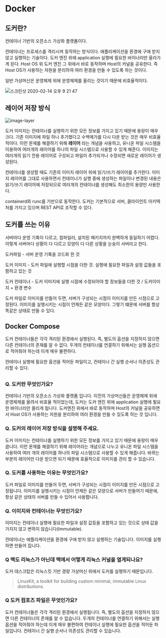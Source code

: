 # Docker

## 도커란?

컨테이너 기반의 오픈소스 가상화 플랫폼이다.

컨테이너는 프로세스를 격리시켜 동작하는 방식이다. 애플리케이션을 환경에 구애 받지 않고 실행하는 기술이다. 도커 엔진 위에 application 실행에 필요한 바이너리만 올라가게 된다. Host OS 위 도커 엔진 그 위에서 바로 동작하며 Host의 커널을 공유한다. 즉 Host OS가 사용하는 자원을 분리하여 여러 환경을 만들 수 있도록 하는 것이다.

일반 가상머신은 운영체제 위에 운영체제를 올리는 것이기 때문에 비효율적이다. 

![스크린샷 2020-02-14 오후 9 21 47](https://user-images.githubusercontent.com/26567962/74531481-15450e00-4f70-11ea-85d5-ee2ce5aef1c7.png)



## 레이어 저장 방식

![image-layer](https://user-images.githubusercontent.com/26567962/74536317-3101e180-4f7b-11ea-8217-1f30185fe047.png)

도커 이미지는 컨테이너를 실행하기 위한 모든 정보를 가지고 있기 때문에 용랑이 매우 크다. 기존 이미지에 파일 하나 추가했다고 수백메가를 다시 다운 받는 것은 매우 비효율 적이다. 이런 문제를 해결하기 위해 **레이어** 라는 개념을 사용하고, 유니온 파일 시스템을 이용하여 여러개의 레이어를 하나의 파일 시스템으로 사용할 수 있게 해준다. 이미지는 여러개의 읽기 전용 레이어로 구성되고 파일이 추가되거나 수정되면 새로운 레이어가 생성된다.

컨테이너를 생성할 때도 기존의 이미지 레이어 위에 읽기/쓰기 레이어를 추가한다. 이미지 레이어를 그대로 사용하면서 컨테이너가 실행 중에 생성하는 파일이나 변경된 내용은 읽기/쓰기 레이어에 저장되므로 여러개의 컨테이너를 생성해도 최소한의 용량만 사용한다. 

containerd와 runc를 기반으로 동작한다. 도커는 기본적으로 서버, 클라이언트 아키텍처를 가지고 있으며 REST API로 조작할 수 있다. 



## 도커를 쓰는 이유

서버마다 운영 기록이 다르고, 컴파일러, 설치된 패키지까지 완벽하게 동일하기 어렵다. 이렇게 서버마다 상황이 다 다르고 모양이 다 다른 상황을 눈송이 서버라고 한다.

도커파일 - 서버 운영 기록을 코드화 한 것

도커 이미지 - 도커 파일에 실행할 시점을 더한 것. 실행에 필요한 파일과 설정 값들을 포함하고 있는 것

도커 컨테이너 - 도커 이미지에 실행 시점에 수정되어야 할 정보들을 더한 것 / 도커이미지 + 환경 변수

도커 파일로 이미지를 만들어 두면, 서버가 구성되는 시점이 이미지를 만든 시점으로 고정된다. 이미지를 실행시키는 시점이 언제든 같은 모양이다. 그렇기 떄문에 서버를 항상 똑같은 상태로 만들 수 있다.



## Docker Compose

도커 컨테이너들은 각각 격리된 환경에서 실행된다. 즉, 별도의 옵션을 지정하지 않으면 다른 컨테이너의 존재를 알 수 없다. 두개의 컨테이너를 연결하기 위해서는 실행 옵션으로 적어줘야 하는데 이게 매우 불편하다.

컨테이너 실행에 필요한 옵션을 적어둔 파일이고, 컨테이너 간 실행 순서나 의존성도 관리할 수 있다.

## 



### Q. 도커란 무엇인가요?

컨테이너 기반의 오픈소스 가상화 플랫폼 입니다. 이전의 가상머신들은 운영체제 위에 운영체제를 올려서 비효율 적이었는데,  도커는 도커 엔진 위에 application 실행에 필요한 바이너리만 올리게 됩니다. 도커엔진 위에서 바로 동작하며 Host의 커널을 공유하면서 Host OS가 사용하는 자원을 분리하여 여러 환경을 만들 수 있도록 하는 것 입니다.



### Q. 도커의 레이어 저장 방식을 설명해 주세요.

도커 이미지는 컨테이너를 실행하기 위한 모든 정보를 가지고 있기 때문에 용랑이 매우 큽니다. 이런 문제를 해결하기 위해 레이어라는 개념으로 나누고 유니온 파일 시스템을 사용하여 여러 개의 레이어를 하나의 파일 시스템으로 사용할 수 있게 해줍니다. 바뀌는 부분의 레이어만 다운 받으면 되기 때문에 효율적으로 이미지를 관리 할 수 있습니다.



### Q. 도커를 사용하는 이유는 무엇인가요?

도커 파일로 이미지를 만들어 두면, 서버가 구성되는 시점이 이미지를 만든 시점으로 고정됩니다. 이미지를 실행시키는 시점이 언제든 같은 모양으로 서버가 만들어기 때문에, 항상 같은 상태의 서버를 만들 수 있어서 사용합니다.



### Q. 이미지와 컨테이너는 무엇인가요?

이미지는 컨테이너 실행에 필요한 파일과 설정 값등을 포함하고 있는 것으로 상태 값을 가지지 않고 변하지 않습니다(Immutable).

컨테이너는 애플리케이션을 환경에 구애 받지 않고 실행하는 기술입니다. 이미지를 실행하면 만들어 집니다.



### Q 맥도 리눅스가 아닌데 맥에서 어떻게 리눅스 커널을 열게되나요?

도커 데스크탑은 리눅스킷 기반 경량 가상머신 위에서 도커를 실행하기 때문입니다.

> LinuxKit, a toolkit for building custom minimal, immutable Linux distributions.



### Q 도커 컴포즈 파일은 무엇인가요?

도커 컨테이너들은 각각 격리된 환경에서 실행됩니다. 즉, 별도의 옵션을 지정하지 않으면 다른 컨테이너의 존재를 알 수 없습니다. 두개의 컨테이너를 연결하기 위해서는 실행 옵션을 적어줘야 하는데 이게 매우 불편하여 컨테이너 실행에 필요한 옵션을 적어둔 파일입니다. 컨테이너 간 실행 순서나 의존성도 관리할 수 있습니다.

